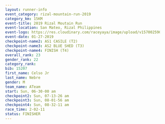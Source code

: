 ```yaml
---
layout: runner-info 
event_category: rizal-mountain-run-2019 
category_km: 15KM 
event-title: 2019 Rizal Moutain Run 
event-location: San Mateo, Rizal Philippines 
event-logo: https://res.cloudinary.com/raceyaya/image/upload/v1570025909/logo/rizal-mountain_gkfete.jpg 
event-date: 01-27-2019 
checkpoint-name2: AS1 CASILE (T2) 
checkpoint-name3: AS2 BLUE SHED (T3) 
checkpoint-name4: FINISH (T4) 
overall_rank: 23
gender_rank: 22
category_rank: 
bib: 15207
first_name: Celso Jr
last_name: Nebre
gender: M
team_name: ATeam
start: Sun, 06-30-00 am
checkpoint2: Sun, 07-13-26 am
checkpoint3: Sun, 08-01-56 am
checkpoint4: Sun, 08-32-11 am
race_time: 2-02-11
status: FINISHER
---
```

